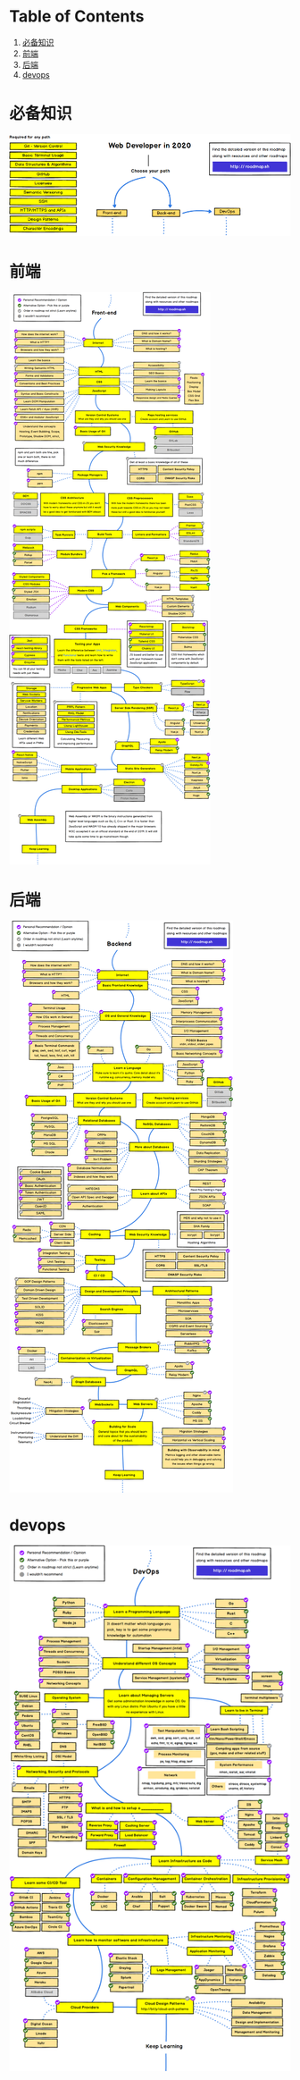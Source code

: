 
# Table of Contents

1.  [必备知识](#org4af0585)
2.  [前端](#org2060ea7)
3.  [后端](#org1054268)
4.  [devops](#orgf88b75a)


<a id="org4af0585"></a>

# 必备知识

![img](./img/before.png)


<a id="org2060ea7"></a>

# 前端

![img](./img/frontend.png)


<a id="org1054268"></a>

# 后端

![img](./img/backend.png)


<a id="orgf88b75a"></a>

# devops

![img](./img/devops.png)

